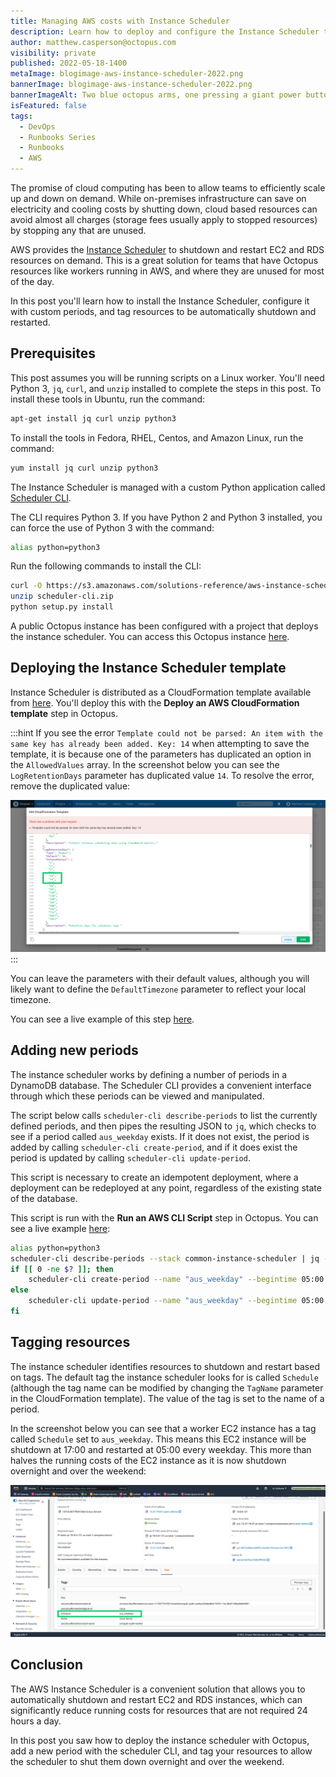 ```yaml
---
title: Managing AWS costs with Instance Scheduler
description: Learn how to deploy and configure the Instance Scheduler to shutdown unused AWS resources.
author: matthew.casperson@octopus.com
visibility: private
published: 2022-05-18-1400
metaImage: blogimage-aws-instance-scheduler-2022.png
bannerImage: blogimage-aws-instance-scheduler-2022.png
bannerImageAlt: Two blue octopus arms, one pressing a giant power button, the other wearing a wrist watch.
isFeatured: false
tags: 
  - DevOps
  - Runbooks Series
  - Runbooks
  - AWS
---
```


The promise of cloud computing has been to allow teams to efficiently scale up and down on demand. While on-premises infrastructure can save on electricity and cooling costs by shutting down, cloud based resources can avoid almost all charges (storage fees usually apply to stopped resources) by stopping any that are unused.

AWS provides the [Instance Scheduler](https://aws.amazon.com/solutions/implementations/instance-scheduler/) to shutdown and restart EC2 and RDS resources on demand. This is a great solution for teams that have Octopus resources like workers running in AWS, and where they are unused for most of the day.

In this post you'll learn how to install the Instance Scheduler, configure it with custom periods, and tag resources to be automatically shutdown and restarted.

## Prerequisites

This post assumes you will be running scripts on a Linux worker. You'll need Python 3, `jq`, `curl`, and `unzip` installed to complete the steps in this post. To install these tools in Ubuntu, run the command:

```bash
apt-get install jq curl unzip python3
```

To install the tools in Fedora, RHEL, Centos, and Amazon Linux, run the command:

```bash
yum install jq curl unzip python3
```

The Instance Scheduler is managed with a custom Python application called [Scheduler CLI](https://docs.aws.amazon.com/solutions/latest/instance-scheduler/scheduler-cli.html). 

The CLI requires Python 3. If you have Python 2 and Python 3 installed, you can force the use of Python 3 with the command:

```bash
alias python=python3
```

Run the following commands to install the CLI:

```bash
curl -O https://s3.amazonaws.com/solutions-reference/aws-instance-scheduler/latest/scheduler-cli.zip
unzip scheduler-cli.zip
python setup.py install
```

A public Octopus instance has been configured with a project that deploys the instance scheduler. You can access this Octopus instance [here](https://tenpillars.octopus.app/app#/Spaces-42/projects/aws-instance-scheduler/deployments).

## Deploying the Instance Scheduler template

Instance Scheduler is distributed as a CloudFormation template available from [here](https://s3.amazonaws.com/solutions-reference/aws-instance-scheduler/latest/aws-instance-scheduler.template). You'll deploy this with the **Deploy an AWS CloudFormation template** step in Octopus.

:::hint
If you see the error `Template could not be parsed: An item with the same key has already been added. Key: 14` when attempting to save the template, it is because one of the parameters has duplicated an option in the `AllowedValues` array. In the screenshot below you can see the `LogRetentionDays` parameter has duplicated value `14`. To resolve the error, remove the duplicated value:

![Parameter Error](paramaters-error.png "width=500")
:::

You can leave the parameters with their default values, although you will likely want to define the `DefaultTimezone` parameter to reflect your local timezone.

You can see a live example of this step [here](https://tenpillars.octopus.app/app#/Spaces-42/projects/aws-instance-scheduler/deployments/process/steps?actionId=4ba7211f-0531-48e6-8f88-de70b770595b).

## Adding new periods

The instance scheduler works by defining a number of periods in a DynamoDB database. The Scheduler CLI provides a convenient interface through which these periods can be viewed and manipulated.

The script below calls `scheduler-cli describe-periods` to list the currently defined periods, and then pipes the resulting JSON to `jq`, which checks to see if a period called `aus_weekday` exists. If it does not exist, the period is added by calling `scheduler-cli create-period`, and if it does exist the period is updated by calling `scheduler-cli update-period`.

This script is necessary to create an idempotent deployment, where a deployment can be redeployed at any point, regardless of the existing state of the database.

This script is run with the **Run an AWS CLI Script** step in Octopus. You can see a live example [here](https://tenpillars.octopus.app/app#/Spaces-42/projects/aws-instance-scheduler/deployments/process/steps?actionId=05a40c92-e81a-4882-a6eb-49415f5d23e5):

```bash
alias python=python3
scheduler-cli describe-periods --stack common-instance-scheduler | jq -e '.Periods|any(.Name == "aus_weekday")' > /dev/null
if [[ 0 -ne $? ]]; then
	scheduler-cli create-period --name "aus_weekday" --begintime 05:00 --endtime 17:00 --weekdays mon-fri --stack common-instance-scheduler
else
	scheduler-cli update-period --name "aus_weekday" --begintime 05:00 --endtime 17:00 --weekdays mon-fri --stack common-instance-scheduler
fi
```

## Tagging resources

The instance scheduler identifies resources to shutdown and restart based on tags. The default tag the instance scheduler looks for is called `Schedule` (although the tag name can be modified by changing the `TagName` parameter in the CloudFormation template). The value of the tag is set to the name of a period.

In the screenshot below you can see that a worker EC2 instance has a tag called `Schedule` set to `aus_weekday`. This means this EC2 instance will be shutdown at 17:00 and restarted at 05:00 every weekday. This more than halves the running costs of the EC2 instance as it is now shutdown overnight and over the weekend:

![Tagged EC2 instance](tagged-ec2.png "width=500")

## Conclusion

The AWS Instance Scheduler is a convenient solution that allows you to automatically shutdown and restart EC2 and RDS instances, which can significantly reduce running costs for resources that are not required 24 hours a day.

In this post you saw how to deploy the instance scheduler with Octopus, add a new period with the scheduler CLI, and tag your resources to allow the scheduler to shut them down overnight and over the weekend.
